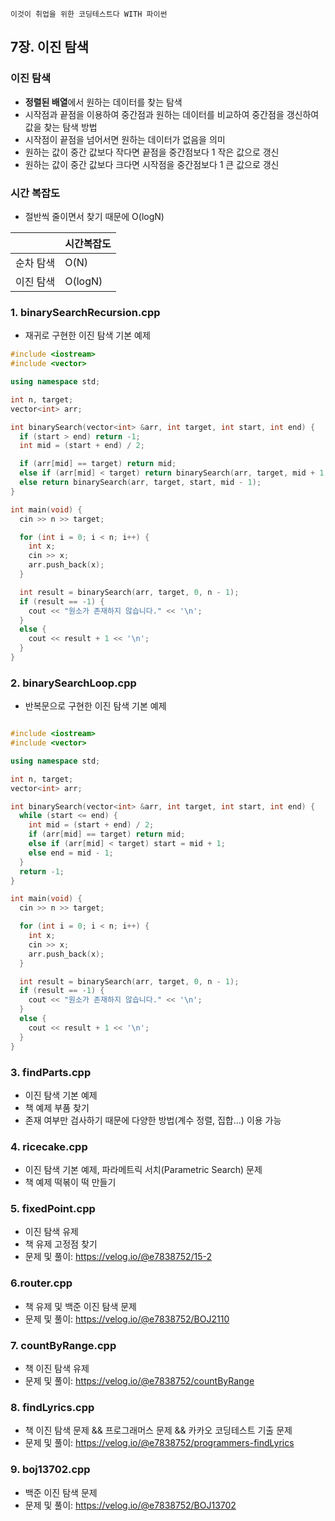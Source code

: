 `이것이 취업을 위한 코딩테스트다 WITH 파이썬`

## 7장. 이진 탐색
### 이진 탐색
- **정렬된 배열**에서 원하는 데이터를 찾는 탐색
- 시작점과 끝점을 이용하여 중간점과 원하는 데이터를 비교하여 중간점을 갱신하여 값을 찾는 탐색 방법
- 시작점이 끝점을 넘어서면 원하는 데이터가 없음을 의미
- 원하는 값이 중간 값보다 작다면 끝점을 중간점보다 1 작은 값으로 갱신
- 원하는 값이 중간 값보다 크다면 시작점을 중간점보다 1 큰 값으로 갱신

### 시간 복잡도
- 절반씩 줄이면서 찾기 때문에 O(logN)
  
||시간복잡도|
|------|---|
|순차 탐색|O(N)|
|이진 탐색|O(logN)|


### 1. binarySearchRecursion.cpp
- 재귀로 구현한 이진 탐색 기본 예제
```cpp
#include <iostream>
#include <vector>

using namespace std;

int n, target;
vector<int> arr;

int binarySearch(vector<int> &arr, int target, int start, int end) {
  if (start > end) return -1;
  int mid = (start + end) / 2;

  if (arr[mid] == target) return mid;
  else if (arr[mid] < target) return binarySearch(arr, target, mid + 1, end);
  else return binarySearch(arr, target, start, mid - 1);
}

int main(void) {
  cin >> n >> target;

  for (int i = 0; i < n; i++) {
    int x;
    cin >> x;
    arr.push_back(x);
  }

  int result = binarySearch(arr, target, 0, n - 1);
  if (result == -1) {
    cout << "원소가 존재하지 않습니다." << '\n';
  }
  else {
    cout << result + 1 << '\n';
  }
}
```
### 2. binarySearchLoop.cpp
- 반복문으로 구현한 이진 탐색 기본 예제

```cpp

#include <iostream>
#include <vector>

using namespace std;

int n, target;
vector<int> arr;

int binarySearch(vector<int> &arr, int target, int start, int end) {
  while (start <= end) {
    int mid = (start + end) / 2;
    if (arr[mid] == target) return mid;
    else if (arr[mid] < target) start = mid + 1;
    else end = mid - 1;
  }
  return -1;
}

int main(void) {
  cin >> n >> target;

  for (int i = 0; i < n; i++) {
    int x;
    cin >> x;
    arr.push_back(x);
  }

  int result = binarySearch(arr, target, 0, n - 1);
  if (result == -1) {
    cout << "원소가 존재하지 않습니다." << '\n';
  }
  else {
    cout << result + 1 << '\n';
  }
}
```

### 3. findParts.cpp
- 이진 탐색 기본 예제
- 책 예제 부품 찾기
- 존재 여부만 검사하기 때문에 다양한 방법(계수 정렬, 집합...) 이용 가능

### 4. ricecake.cpp
- 이진 탐색 기본 예제, 파라메트릭 서치(Parametric Search) 문제
- 책 예제 떡볶이 떡 만들기

### 5. fixedPoint.cpp
- 이진 탐색 유제
- 책 유제 고정점 찾기
- 문제 및 풀이: https://velog.io/@e7838752/15-2

### 6.router.cpp
- 책 유제 및 백준 이진 탐색 문제
- 문제 및 풀이: https://velog.io/@e7838752/BOJ2110

### 7. countByRange.cpp
- 책 이진 탐색 유제
- 문제 및 풀이: https://velog.io/@e7838752/countByRange

### 8. findLyrics.cpp
- 책 이진 탐색 문제 && 프로그래머스 문제 && 카카오 코딩테스트 기출 문제
- 문제 및 풀이: https://velog.io/@e7838752/programmers-findLyrics

### 9. boj13702.cpp
- 백준 이진 탐색 문제
- 문제 및 풀이: https://velog.io/@e7838752/BOJ13702